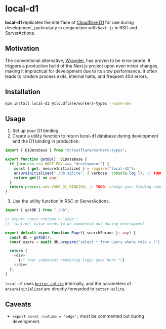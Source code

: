 # local-d1

**local-d1** replicates the interface of [Cloudflare D1](https://developers.cloudflare.com/d1/) for use during development, particularly in conjunction with `Next.js` in RSC and ServerActions.

## Motivation
The conventional alternative, [Wrangler](https://developers.cloudflare.com/pages/framework-guides/deploy-a-nextjs-site/), has proven to be error-prone. It triggers a production build of the Next.js project upon even minor changes, making it impractical for development due to its slow performance. It often leads to random process exits, internal halts, and frequent 404 errors.

## Installation

```bash
npm install local-d1 @cloudflare/workers-types --save-dev
```

## Usage

1. Set up your D1 binding.
2. Create a utility function to return local-d1 database during development and the D1 binding in production.

```typescript
import { D1Database } from "@cloudflare/workers-types";

export function getDB(): D1Database {
  if (process.env.NODE_ENV === "development") {
    const { get, ensureInitialized } = require("local-d1");
    ensureInitialized("./db.sqlite", { verbose: console.log }); // TODO: change db path
    return get() as any;
  }
  return process.env.YOUR_D1_BINDING; // TODO: change your binding name
}
```

3. Use the utility function in RSC or ServerActions.

```typescript jsx
import { getDB } from "./db";

// export const runtime = 'edge';
// `runtime` value needs to be commented out during development

export default async function Page({ searchParams }: any) {
  const db = getDB();
  const users = await db.prepare("select * from users where role = ?").bind(1).all();

  return (
    <div>
      {/* Your component rendering logic goes here */}
    </div>
  );
}
```

`local-d1` uses [`better-sqlite`](https://github.com/WiseLibs/better-sqlite3) internally, and the parameters of `ensureInitialized` are directly forwarded to `better-sqlite`.


## Caveats

- `export const runtime = 'edge';` must be commented out during development.